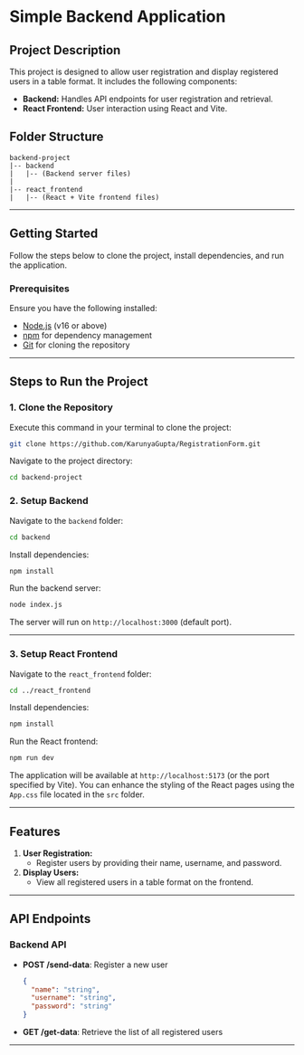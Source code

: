 # Simple Backend Application

## Project Description
This project is designed to allow user registration and display registered users in a table format. It includes the following components:

- **Backend:** Handles API endpoints for user registration and retrieval.
- **React Frontend:** User interaction using React and Vite.

## Folder Structure

```
backend-project
|-- backend
|   |-- (Backend server files)
|
|-- react_frontend
|   |-- (React + Vite frontend files)
```

---

## Getting Started

Follow the steps below to clone the project, install dependencies, and run the application.

### Prerequisites

Ensure you have the following installed:
- [Node.js](https://nodejs.org/) (v16 or above)
- [npm](https://www.npmjs.com/) for dependency management
- [Git](https://git-scm.com/) for cloning the repository

---

## Steps to Run the Project

### 1. Clone the Repository

Execute this command in your terminal to clone the project:
```bash
git clone https://github.com/KarunyaGupta/RegistrationForm.git
```

Navigate to the project directory:
```bash
cd backend-project
```

### 2. Setup Backend

Navigate to the `backend` folder:
```bash
cd backend
```

Install dependencies:
```bash
npm install
```

Run the backend server:
```bash
node index.js
```
The server will run on `http://localhost:3000` (default port).

---

### 3. Setup React Frontend

Navigate to the `react_frontend` folder:
```bash
cd ../react_frontend
```

Install dependencies:
```bash
npm install
```

Run the React frontend:
```bash
npm run dev
```
The application will be available at `http://localhost:5173` (or the port specified by Vite).
You can enhance the styling of the React pages using the `App.css` file located in the `src` folder.

---

## Features

1. **User Registration:**
   - Register users by providing their name, username, and password.
2. **Display Users:**
   - View all registered users in a table format on the frontend.

---

## API Endpoints

### Backend API

- **POST /send-data**: Register a new user
  ```json
  {
    "name": "string",
    "username": "string",
    "password": "string"
  }
  ```

- **GET /get-data**: Retrieve the list of all registered users

---
